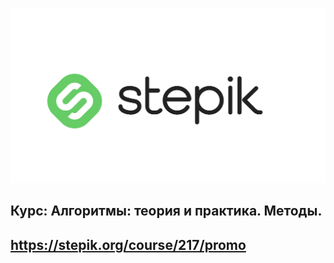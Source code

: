 ![Header](https://github.com/DmitryTD/algorithms/blob/main/assets/stepik.png)

## Курс: Алгоритмы: теория и практика. Методы.
## https://stepik.org/course/217/promo
